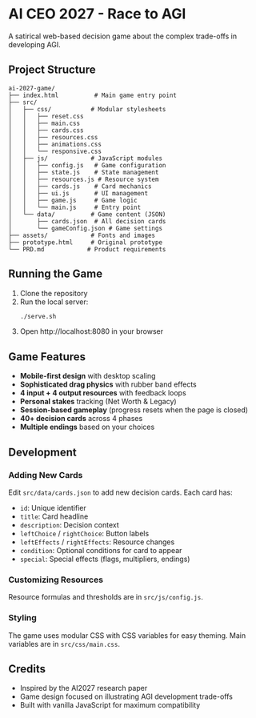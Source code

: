 # AI CEO 2027 - Race to AGI

A satirical web-based decision game about the complex trade-offs in developing AGI.

## Project Structure

```
ai-2027-game/
├── index.html          # Main game entry point
├── src/
│   ├── css/           # Modular stylesheets
│   │   ├── reset.css
│   │   ├── main.css
│   │   ├── cards.css
│   │   ├── resources.css
│   │   ├── animations.css
│   │   └── responsive.css
│   ├── js/            # JavaScript modules
│   │   ├── config.js   # Game configuration
│   │   ├── state.js    # State management
│   │   ├── resources.js # Resource system
│   │   ├── cards.js    # Card mechanics
│   │   ├── ui.js       # UI management
│   │   ├── game.js     # Game logic
│   │   └── main.js     # Entry point
│   └── data/          # Game content (JSON)
│       ├── cards.json  # All decision cards
│       └── gameConfig.json # Game settings
├── assets/            # Fonts and images
├── prototype.html     # Original prototype
└── PRD.md            # Product requirements
```

## Running the Game

1. Clone the repository
2. Run the local server:
   ```bash
   ./serve.sh
   ```
3. Open http://localhost:8080 in your browser

## Game Features

- **Mobile-first design** with desktop scaling
- **Sophisticated drag physics** with rubber band effects
- **4 input + 4 output resources** with feedback loops
- **Personal stakes** tracking (Net Worth & Legacy)
- **Session-based gameplay** (progress resets when the page is closed)
- **40+ decision cards** across 4 phases
- **Multiple endings** based on your choices

## Development

### Adding New Cards

Edit `src/data/cards.json` to add new decision cards. Each card has:
- `id`: Unique identifier
- `title`: Card headline
- `description`: Decision context
- `leftChoice` / `rightChoice`: Button labels
- `leftEffects` / `rightEffects`: Resource changes
- `condition`: Optional conditions for card to appear
- `special`: Special effects (flags, multipliers, endings)

### Customizing Resources

Resource formulas and thresholds are in `src/js/config.js`.

### Styling

The game uses modular CSS with CSS variables for easy theming. Main variables are in `src/css/main.css`.

## Credits

- Inspired by the AI2027 research paper
- Game design focused on illustrating AGI development trade-offs
- Built with vanilla JavaScript for maximum compatibility